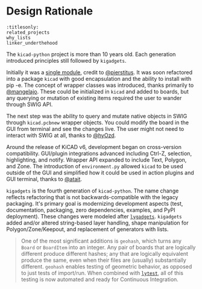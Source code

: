 # Design Rationale

```{toctree}
:titlesonly:
related_projects
why_lists
linker_underthehood
```

The `kicad-python` project is more than 10 years old. Each generation introduced principles still followed by `kigadgets`. 

Initially it was a [single module](https://github.com/pierstitus/kicad-python), credit to [@pierstitus](https://github.com/pierstitus). It was soon refactored into a package `kicad` with good encapsulation and the ability to install with pip -e. The concept of wrapper classes was introduced, thanks primarily to [@mangelajo](https://github.com/mangelajo). These could be initialized in `kicad` and added to boards, but any querying or mutation of existing items required the user to wander through SWIG API.

The next step was the ability to query and mutate native objects in SWIG through `kicad.pcbnew` wrapper objects. You could modify the board in the GUI from terminal and see the changes live. The user might not need to interact with SWIG at all, thanks to [@hyOzd](https://github.com/hyOzd).

Around the release of KiCAD v6, development began on cross-version compatibility. GUI/plugin integrations advanced including Ctrl-Z, selection, highlighting, and notify. Wrapper API expanded to include Text, Polygon, and Zone. The introduction of `environment.py` allowed `kicad` to be used outside of the GUI and simplified how it could be used in action plugins and GUI terminal, thanks to [@atait](https://github.com/atait).

`kigadgets` is the fourth generation of `kicad-python`. 
The name change reflects refactoring that is not backwards-compatible with the legacy packaging. 
It's primary goal is modernizing development aspects (test, documentation, packaging, zero dependencies, examples, and PyPI deployment). These changes were modeled after [`lygadgets`](https://github.com/atait/klayout-gadgets).
`kigadgets` added and/or altered string-based layer handling, shape manipulation for Polygon/Zone/Keepout, and replacement of generators with lists. 
> One of the most significant additions is `geohash`, which turns any `Board` or `BoardItem` into an integer. Any pair of boards that are logically different produce different hashes; any that are logically equivalent produce the same, even when their files are (usually) substantially different.
> `geohash` enables testing of geometric behavior, as opposed to just tests of import/run. When combined with [`lytest`](https://github.com/atait/lytest), all of this testing is now automated and ready for Continuous Integration.
